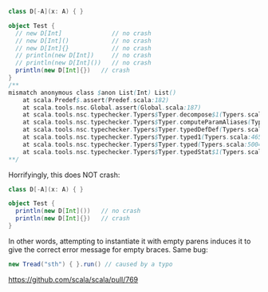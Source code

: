 ```scala
class D[-A](x: A) { }

object Test {
  // new D[Int]              // no crash
  // new D[Int]()            // no crash
  // new D[Int]{}            // no crash
  // println(new D[Int])     // no crash
  // println(new D[Int]())   // no crash
  println(new D[Int]{})   // crash
}
/**
mismatch anonymous class $anon List(Int) List()
	at scala.Predef$.assert(Predef.scala:182)
	at scala.tools.nsc.Global.assert(Global.scala:187)
	at scala.tools.nsc.typechecker.Typers$Typer.decompose$1(Typers.scala:1803)
	at scala.tools.nsc.typechecker.Typers$Typer.computeParamAliases(Typers.scala:1810)
	at scala.tools.nsc.typechecker.Typers$Typer.typedDefDef(Typers.scala:1980)
	at scala.tools.nsc.typechecker.Typers$Typer.typed1(Typers.scala:4655)
	at scala.tools.nsc.typechecker.Typers$Typer.typed(Typers.scala:5004)
	at scala.tools.nsc.typechecker.Typers$Typer.typedStat$1(Typers.scala:2558)
**/
```
Horrifyingly, this does NOT crash:
```scala
class D[-A](x: A) { }

object Test {
  println(new D[Int]())   // no crash
  println(new D[Int]{})   // crash
}
```
In other words, attempting to instantiate it with empty parens induces it to give the correct error message for empty braces.
Same bug:
```scala
new Tread("sth") { }.run() // caused by a typo
```
https://github.com/scala/scala/pull/769
